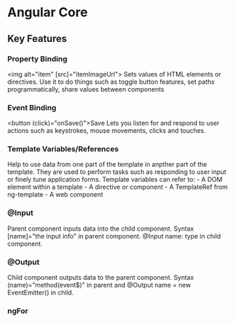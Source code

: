 # Angular Core

## Key Features

### Property Binding
<img alt="item" [src]="itemImageUrl">
Sets values of HTML elements or directives. Use it to do things such as toggle button features, set paths programmatically, share values between components

### Event Binding
<button (click)="onSave()">Save</button>
Lets you listen for and respond to user actions such as keystrokes, mouse movements, clicks and touches.

### Template Variables/References
Help to use data from one part of the template in anpther part of the template. They are used to perform tasks such as responding to user input or finely tune application forms.
Template variables can refer to: 
    - A DOM element within a template
    - A directive or component
    - A TemplateRef from ng-template
    - A web component

### @Input
Parent component inputs data into the child component.
Syntax [name]="the input info" in parent component. @Input name: type in child component.

### @Output
Child component outputs data to the parent component. 
Syntax (name)="method(event$)" in parent and @Output name = new EventEmitter<type>() in child. 

### ngFor
